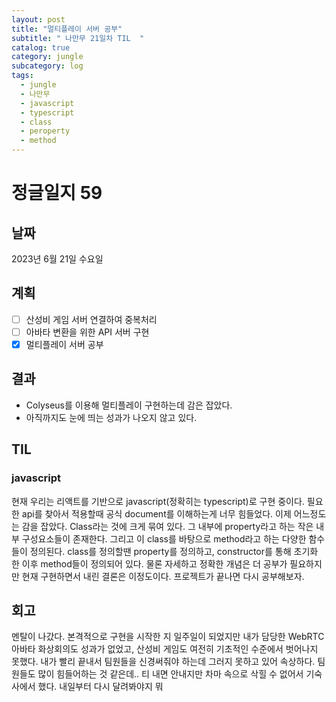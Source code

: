 ```yaml
---
layout: post
title: "멀티플레이 서버 공부"
subtitle: " 나만무 21일차 TIL  "
catalog: true
category: jungle
subcategory: log
tags:
  - jungle
  - 나만무
  - javascript
  - typescript
  - class
  - peroperty
  - method
---
```


# 정글일지 59

## 날짜

2023년 6월 21일 수요일

## 계획

- [ ] 산성비 게임 서버 연결하여 중복처리
- [ ] 아바타 변환을 위한 API 서버 구현
- [x] 멀티플레이 서버 공부

## 결과

- Colyseus를 이용해 멀티플레이 구현하는데 감은 잡았다.
- 아직까지도 눈에 띄는 성과가 나오지 않고 있다.

## TIL

### javascript

현재 우리는 리액트를 기반으로 javascript(정확히는 typescript)로 구현 중이다. 필요한 api를 찾아서 적용할때 공식 document를 이해하는게 너무 힘들었다. 이제 어느정도는 감을 잡았다. Class라는 것에 크게 묶여 있다. 그 내부에 property라고 하는 작은 내부 구성요소들이 존재한다. 그리고 이 class를 바탕으로 method라고 하는 다양한 함수들이 정의된다. class를 정의할땐 property를 정의하고, constructor를 통해 초기화 한 이후 method들이 정의되어 있다. 물론 자세하고 정확한 개념은 더 공부가 필요하지만 현재 구현하면서 내린 결론은 이정도이다. 프로젝트가 끝나면 다시 공부해보자.

## 회고

멘탈이 나갔다. 본격적으로 구현을 시작한 지 일주일이 되었지만 내가 담당한 WebRTC 아바타 화상회의도 성과가 없었고, 산성비 게임도 여전히 기초적인 수준에서 벗어나지 못했다. 내가 빨리 끝내서 팀원들을 신경써줘야 하는데 그러지 못하고 있어 속상하다. 팀원들도 많이 힘들어하는 것 같은데.. 티 내면 안내지만 차마 속으로 삭힐 수 없어서 기숙사에서 했다. 내일부터 다시 달려봐야지 뭐
